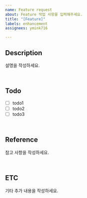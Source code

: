 ```yaml
---
name: Feature request
about: Feature 작업 사항을 입력해주세요.
title: "[Feature]"
labels: enhancement
assignees: ymink716

---
```


## Description

설명을 작성하세요.

<br>

## Todo

- [ ] todo1
- [ ] todo2
- [ ] todo3

<br>

## Reference

참고 사항을 작성하세요.

<br>

## ETC

기타 추가 내용을 작성하세요.
